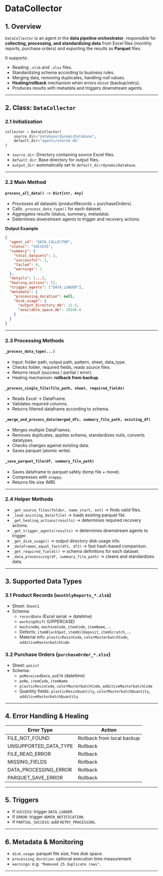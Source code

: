 # DataCollector

## 1. Overview
`DataCollector` is an agent in the **data pipeline orchestrator**, responsible for **collecting, processing, and standardizing data** from Excel files (monthly reports, purchase orders) and exporting the results as **Parquet** files.

It supports:
- Reading `.xlsb` and `.xlsx` files.
- Standardizing schema according to business rules.
- Merging data, removing duplicates, handling null values.
- **Healing/rollback** mechanism when errors occur (backup/retry).
- Produces results with metadata and triggers downstream agents.

---

## 2. Class: `DataCollector`

### 2.1 Initialization
```python
collector = DataCollector(
    source_dir="database/dynamicDatabase",
    default_dir="agents/shared_db"
)
```
- `source_dir`: Directory containing source Excel files.
- `default_dir`: Base directory for output files.
- `output_dir`: automatically set to `default_dir/dynamicDatabase`.

---

### 2.2 Main Method

#### `process_all_data() -> Dict[str, Any]`
- Processes all datasets (productRecords + purchaseOrders).
- Calls `_process_data_type()` for each dataset.
- Aggregates results (status, summary, metadata).
- Determines downstream agents to trigger and recovery actions.

**Output Example**
```json
{
  "agent_id": "DATA_COLLECTOR",
  "status": "SUCCESS",
  "summary": {
    "total_datasets": 2,
    "successful": 2,
    "failed": 0,
    "warnings": 1
  },
  "details": [...],
  "healing_actions": [],
  "trigger_agents": ["DATA_LOADER"],
  "metadata": {
    "processing_duration": null,
    "disk_usage": {
      "output_directory_mb": 12.5,
      "available_space_mb": 10240.0
    }
  }
}
```

---

### 2.3 Processing Methods

#### `_process_data_type(...)`
- Input: folder path, output path, pattern, sheet, data_type.
- Checks folder, required fields, reads source files.
- Returns result (success / partial / error).
- Healing mechanism: **rollback from backup**.

#### `_process_single_file(file_path, sheet, required_fields)`
- Reads Excel → DataFrame.
- Validates required columns.
- Returns filtered dataframe according to schema.

#### `_merge_and_process_data(merged_dfs, summary_file_path, existing_df)`
- Merges multiple DataFrames.
- Removes duplicates, applies schema, standardizes nulls, converts datatypes.
- Checks changes against existing data.
- Saves parquet (atomic write).

#### `_save_parquet_file(df, summary_file_path)`
- Saves dataframe to parquet safely (temp file + move).
- Compresses with `snappy`.
- Returns file size (MB).

---

### 2.4 Helper Methods

- `_get_source_files(folder, name_start, ext)` → finds valid files.
- `_load_existing_data(file)` → loads existing parquet file.
- `_get_healing_actions(results)` → determines required recovery actions.
- `_get_trigger_agents(results)` → determines downstream agents to trigger.
- `_get_disk_usage()` → output directory disk usage info.
- `_dataframes_equal_fast(df1, df2)` → fast hash-based comparison.
- `_get_required_fields()` → schema definitions for each dataset.
- `_data_prosesssing(df, summary_file_path)` → cleans and standardizes data.

---

## 3. Supported Data Types

### 3.1 Product Records (`monthlyReports_*.xlsb`)
- Sheet: `Sheet1`
- Schema:
  - `recordDate` (Excel serial → datetime)
  - `workingShift` (UPPERCASE)
  - `machineNo`, `machineCode`, `itemCode`, `itemName`, ...
  - Defects: `itemBlackSpot`, `itemOilDeposit`, `itemScratch`, ...
  - Material info: `plasticResinCode`, `colorMasterbatchCode`, `additiveMasterbatchCode`

### 3.2 Purchase Orders (`purchaseOrder_*.xlsx`)
- Sheet: `poList`
- Schema:
  - `poReceivedDate`, `poETA` (datetime)
  - `poNo`, `itemCode`, `itemName`
  - `plasticResinCode`, `colorMasterbatchCode`, `additiveMasterbatchCode`
  - Quantity fields: `plasticResinQuantity`, `colorMasterbatchQuantity`, `additiveMasterbatchQuantity`

---

## 4. Error Handling & Healing

| Error Type              | Action                          |
|--------------------------|---------------------------------|
| FILE_NOT_FOUND          | Rollback from local backup      |
| UNSUPPORTED_DATA_TYPE   | Rollback                        |
| FILE_READ_ERROR         | Rollback                        |
| MISSING_FIELDS          | Rollback                        |
| DATA_PROCESSING_ERROR   | Rollback                        |
| PARQUET_SAVE_ERROR      | Rollback                        |

---

## 5. Triggers

- If `SUCCESS`: trigger `DATA_LOADER`.
- If `ERROR`: trigger `ADMIN_NOTIFICATION`.
- If `PARTIAL_SUCCESS`: add `RETRY_PROCESSING`.

---

## 6. Metadata & Monitoring
- `disk_usage`: parquet file size, free disk space.
- `processing_duration`: optional execution time measurement.
- `warnings`: e.g. `"Removed 25 duplicate rows"`.

---